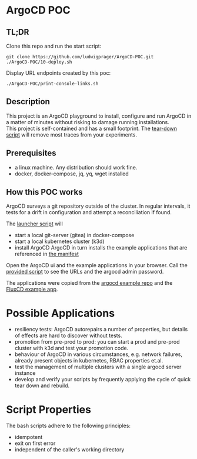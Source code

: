 # ArgoCD POC

## TL;DR
Clone this repo and run the start script:

```
git clone https://github.com/ludwigprager/ArgoCD-POC.git
./ArgoCD-POC/10-deploy.sh
```

Display URL endpoints created by this poc:
```
./ArgoCD-POC/print-console-links.sh 
```

## Description

This project is an ArgoCD playground to install, configure and run ArgoCD
in a matter of minutes without risking to damage running installations.  
This project is self-contained and has a small footprint. The [tear-down script](./90-teardown.sh) will
remove most traces from your experiments.

## Prerequisites
- a linux machine. Any distribution should work fine.  
- docker, docker-compose, jq, yq, wget installed

## How this POC works

ArgoCD surveys a git repository outside of the cluster.
In regular intervals, it tests for a drift in configuration
and attempt a reconciliation if found.

The [launcher script](./10-deploy.sh) will
- start a local git-server (gitea) in docker-compose
- start a local kubernetes cluster (k3d)
- install ArgoCD
ArgoCD in turn installs the example applications that are referenced in [the manifest](./manifest/application.yaml.tpl)

Open the ArgoCD ui and the example applications in your browser.
Call the [provided script](./print-console-links.sh) to see the URLs and the argocd admin password.

The applications were copied from the [argocd example repo](https://github.com/argoproj/argocd-example-apps) and the
[FluxCD example app](https://github.com/stefanprodan/podinfo).

# Possible Applications
- resiliency tests: ArgoCD autorepairs a number of properties, but details of effects are hard to discover without tests.
- promotion from pre-prod to prod: you can start a prod and pre-prod cluster with k3d and test your promotion code.
- behaviour of ArgoCD in various circumstances, e.g. network failures, already present objects in kubernetes, RBAC properties et.al.
- test the management of multiple clusters with a single argocd server instance
- develop and verify your scripts by frequently applying the cycle of quick tear down and rebuild.

# Script Properties

The bash scripts adhere to the following principles:
- idempotent
- exit on first error
- independent of the caller's working directory

